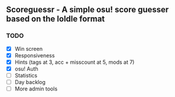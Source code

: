 ## Scoreguessr - A simple osu! score guesser based on the loldle format

### TODO

- [x] Win screen
- [x] Responsiveness
- [x] Hints (tags at 3, acc + misscount at 5, mods at 7)
- [x] osu! Auth
- [ ] Statistics
- [ ] Day backlog
- [ ] More admin tools
